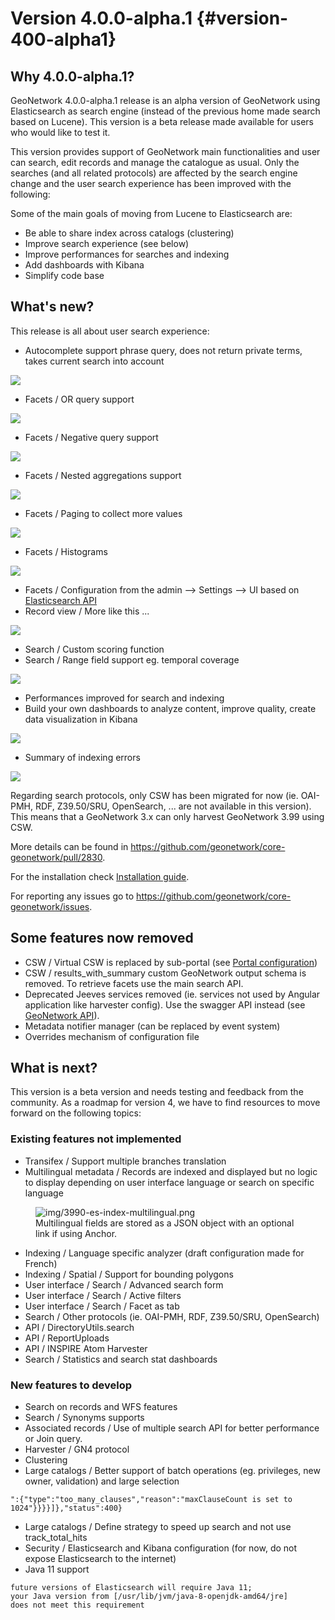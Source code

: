 # Version 4.0.0-alpha.1 {#version-400-alpha1}

## Why 4.0.0-alpha.1?

GeoNetwork 4.0.0-alpha.1 release is an alpha version of GeoNetwork using Elasticsearch as search engine (instead of the previous home made search based on Lucene). This version is a beta release made available for users who would like to test it.

This version provides support of GeoNetwork main functionalities and user can search, edit records and manage the catalogue as usual. Only the searches (and all related protocols) are affected by the search engine change and the user search experience has been improved with the following:

Some of the main goals of moving from Lucene to Elasticsearch are:

-   Be able to share index across catalogs (clustering)
-   Improve search experience (see below)
-   Improve performances for searches and indexing
-   Add dashboards with Kibana
-   Simplify code base

## What's new?

This release is all about user search experience:

-   Autocomplete support phrase query, does not return private terms, takes current search into account

![](img/3990-es-suggest-phrase.png)

-   Facets / OR query support

![](img/3990-es-facet-or.png)

-   Facets / Negative query support

![](img/3990-es-facet-negative.png)

-   Facets / Nested aggregations support

![](img/3990-es-facet-nested.png)

-   Facets / Paging to collect more values

![](img/3990-es-facet-more.png)

-   Facets / Histograms

![](img/3990-es-facet-histogram.png)

-   Facets / Configuration from the admin --> Settings --> UI based on [Elasticsearch API](https://www.elastic.co/guide/en/elasticsearch/reference/current/search-aggregations.html)
-   Record view / More like this \...

![](img/3990-es-morelikethis.png)

-   Search / Custom scoring function
-   Search / Range field support eg. temporal coverage

![](img/3990-es-search-range.png)

-   Performances improved for search and indexing
-   Build your own dashboards to analyze content, improve quality, create data visualization in Kibana

![](img/3990-kb-dq.png)

-   Summary of indexing errors

![](img/3990-es-indexing-errors.png)

Regarding search protocols, only CSW has been migrated for now (ie. OAI-PMH, RDF, Z39.50/SRU, OpenSearch, \... are not available in this version). This means that a GeoNetwork 3.x can only harvest GeoNetwork 3.99 using CSW.

More details can be found in <https://github.com/geonetwork/core-geonetwork/pull/2830>.

For the installation check [Installation guide](../../install-guide/index.md).

For reporting any issues go to <https://github.com/geonetwork/core-geonetwork/issues>.

## Some features now removed

-   CSW / Virtual CSW is replaced by sub-portal (see [Portal configuration](../../administrator-guide/configuring-the-catalog/portal-configuration.md))
-   CSW / results_with_summary custom GeoNetwork output schema is removed. To retrieve facets use the main search API.
-   Deprecated Jeeves services removed (ie. services not used by Angular application like harvester config). Use the swagger API instead (see [GeoNetwork API](../../api/the-geonetwork-api.md)).
-   Metadata notifier manager (can be replaced by event system)
-   Overrides mechanism of configuration file

## What is next?

This version is a beta version and needs testing and feedback from the community. As a roadmap for version 4, we have to find resources to move forward on the following topics:

### Existing features not implemented

-   Transifex / Support multiple branches translation
-   Multilingual metadata / Records are indexed and displayed but no logic to display depending on user interface language or search on specific language

<figure>
<img src="img/3990-es-index-multilingual.png" alt="img/3990-es-index-multilingual.png" />
<figcaption>Multilingual fields are stored as a JSON object with an optional link if using Anchor.</figcaption>
</figure>

-   Indexing / Language specific analyzer (draft configuration made for French)
-   Indexing / Spatial / Support for bounding polygons
-   User interface / Search / Advanced search form
-   User interface / Search / Active filters
-   User interface / Search / Facet as tab
-   Search / Other protocols (ie. OAI-PMH, RDF, Z39.50/SRU, OpenSearch)
-   API / DirectoryUtils.search
-   API / ReportUploads
-   API / INSPIRE Atom Harvester
-   Search / Statistics and search stat dashboards

### New features to develop

-   Search on records and WFS features
-   Search / Synonyms supports
-   Associated records / Use of multiple search API for better performance or Join query.
-   Harvester / GN4 protocol
-   Clustering
-   Large catalogs / Better support of batch operations (eg. privileges, new owner, validation) and large selection

``` 
":{"type":"too_many_clauses","reason":"maxClauseCount is set to 1024"}}}}]},"status":400}
```

-   Large catalogs / Define strategy to speed up search and not use track_total_hits
-   Security / Elasticsearch and Kibana configuration (for now, do not expose Elasticsearch to the internet)
-   Java 11 support

``` 
future versions of Elasticsearch will require Java 11;
your Java version from [/usr/lib/jvm/java-8-openjdk-amd64/jre]
does not meet this requirement
```
